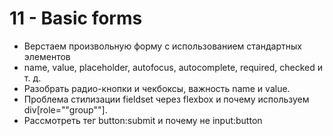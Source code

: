 # 11 - Basic forms

- Верстаем произвольную форму с использованием стандартных элементов
- name, value, placeholder, autofocus, autocomplete, required, checked и т. д.
- Разобрать радио-кнопки и чекбоксы, важность name и value.
- Проблема стилизации fieldset через flexbox и почему используем
  div[role=""group""].
- Рассмотреть тег button:submit и почему не input:button
